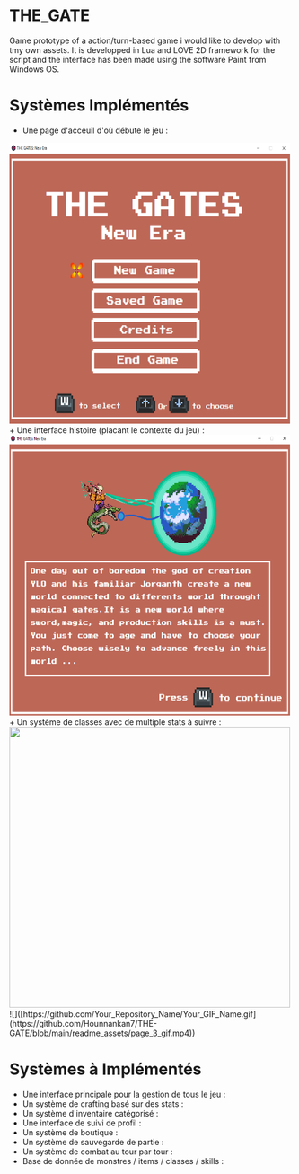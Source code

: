 # THE_GATE
 Game prototype of a action/turn-based game i would like to develop with tmy own assets. It is developped in Lua and LOVE 2D framework for the script and the interface has been made using the software Paint from Windows OS.
 
 # Systèmes Implémentés

 + Une page d'acceuil d'où débute le jeu :
 <img src="readme_assets/page_1.PNG"  width="500" height="500">
 + Une interface histoire (placant le contexte du jeu) :
 <img src="readme_assets/page_2.PNG"  width="500" height="500">
 + Un système de classes avec de multiple stats à suivre :
 <img src="readme_assets/page_3_gif.mp4"  width="500" height="500">
 ![]([https://github.com/Your_Repository_Name/Your_GIF_Name.gif](https://github.com/Hounnankan7/THE-GATE/blob/main/readme_assets/page_3_gif.mp4))

 # Systèmes à Implémentés
 
 + Une interface principale pour la gestion de tous le jeu :
 + Un système de crafting basé sur des stats :
 + Un système d'inventaire catégorisé :
 + Une interface de suivi de profil :
 + Un système de boutique :
 + Un système de sauvegarde de partie :
 + Un système de combat au tour par tour :
 + Base de donnée de monstres / items / classes / skills :
